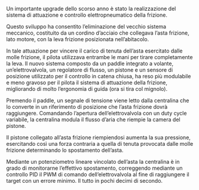 Un importante upgrade dello scorso anno è stato la realizzazione del sistema di attuazione e controllo elettropneumatico della frizione.

Questo sviluppo ha consentito l’eliminazione del vecchio sistema meccanico, costituito da un cordino d’acciaio che collegava l’asta frizione, lato motore, con la leva frizione posizionata nell’abitacolo. 

In tale attuazione per vincere il carico di tenuta dell’asta esercitato dalle molle frizione, il pilota utilizzava entrambe le mani per tirare completamente la leva.
Il nuovo sistema composto da un paddle integrato a volante, un’elettrovalvola, un regolatore di flusso, un pistone e un sensore di posizione utilizzato per il controllo in catena chiusa, ha reso più modulabile e meno gravoso per il pilota il sistema di attuazione della frizione, migliorando di molto l’ergonomia di guida (ora si tira col mignolo).

Premendo il paddle, un segnale di tensione viene letto dalla centralina che lo converte in un riferimento di posizione che l’asta frizione dovrà raggiungere. Comandando l’apertura dell’elettrovalvola con un duty cycle variabile, la centralina modula il flusso d’aria che riempie la camera del pistone. 

Il pistone collegato all’asta frizione riempiendosi aumenta la sua pressione, esercitando così una forza contraria a quella di tenuta provocata dalle molle frizione determinando lo spostamento dell’asta. 

Mediante un potenziometro lineare vincolato dell’asta la centralina è in grado di monitorarne l’effettivo spostamento, correggendo mediante un controllo PID il PWM di comando dell’elettrovalvola al fine di raggiungere il target con un errore minimo. Il tutto in pochi decimi di secondo.